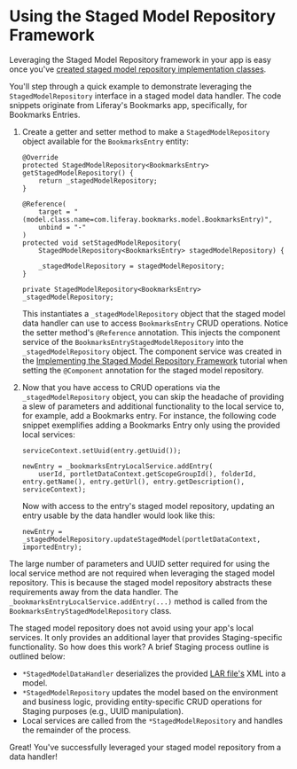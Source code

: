 # Using the Staged Model Repository Framework [](id=using-the-staged-model-repository-framework)

Leveraging the Staged Model Repository framework in your app is easy once you've
[created staged model repository implementation classes](/develop/tutorials/-/knowledge_base/7-1/implementing-the-staged-model-repository-framework).

You'll step through a quick example to demonstrate leveraging the
`StagedModelRepository` interface in a staged model data handler. The code
snippets originate from Liferay's Bookmarks app, specifically, for Bookmarks
Entries.

1.  Create a getter and setter method to make a `StagedModelRepository` object
    available for the `BookmarksEntry` entity:

        @Override
        protected StagedModelRepository<BookmarksEntry> getStagedModelRepository() {
            return _stagedModelRepository;
        }

        @Reference(
            target = "(model.class.name=com.liferay.bookmarks.model.BookmarksEntry)",
            unbind = "-"
        )
        protected void setStagedModelRepository(
            StagedModelRepository<BookmarksEntry> stagedModelRepository) {

            _stagedModelRepository = stagedModelRepository;
        }

        private StagedModelRepository<BookmarksEntry> _stagedModelRepository;

    This instantiates a `_stagedModelRepository` object that the staged model
    data handler can use to access `BookmarksEntry` CRUD operations. Notice the
    setter method's `@Reference` annotation. This injects the component service
    of the `BookmarksEntryStagedModelRepository` into the
    `_stagedModelRepository` object. The component service was created in the
    [Implementing the Staged Model Repository Framework](/develop/tutorials/-/knowledge_base/7-1/implementing-the-staged-model-repository-framework)
    tutorial when setting the `@Component` annotation for the staged model
    repository.

2.  Now that you have access to CRUD operations via the `_stagedModelRepository`
    object, you can skip the headache of providing a slew of parameters and
    additional functionality to the local service to, for example, add a
    Bookmarks entry. For instance, the following code snippet exemplifies
    adding a Bookmarks Entry only using the provided local services:

        serviceContext.setUuid(entry.getUuid());

        newEntry = _bookmarksEntryLocalService.addEntry(
            userId, portletDataContext.getScopeGroupId(), folderId, entry.getName(), entry.getUrl(), entry.getDescription(), serviceContext);

    Now with access to the entry's staged model repository, updating an entry
    usable by the data handler would look like this:

        newEntry = _stagedModelRepository.updateStagedModel(portletDataContext, importedEntry);

The large number of parameters and UUID setter required for using the local
service method are not required when leveraging the staged model repository.
This is because the staged model repository abstracts these requirements away
from the data handler. The `_bookmarksEntryLocalService.addEntry(...)` method
is called from the `BookmarksEntryStagedModelRepository` class.

The staged model repository does not avoid using your app's local services. It
only provides an additional layer that provides Staging-specific functionality.
So how does this work? A brief Staging process outline is outlined below:

- `*StagedModelDataHandler` deserializes the provided
  [LAR file's](/develop/tutorials/-/knowledge_base/7-1/understanding-data-handlers#liferay-archive-lar-file)
  XML into a model.
- `*StagedModelRepository` updates the model based on the environment and
  business logic, providing entity-specific CRUD operations for Staging purposes
  (e.g., UUID manipulation).
- Local services are called from the `*StagedModelRepository` and handles the
  remainder of the process.

Great! You've successfully leveraged your staged model repository from a data
handler!
